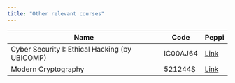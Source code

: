 ```yaml
---
title: "Other relevant courses"
---
```




| Name            |  Code                          | Peppi |
| -------------------- | --------------------------------- |-------|
| Cyber Security I: Ethical Hacking (by UBICOMP) | IC00AJ64 | [Link](https://opas.peppi.oulu.fi/en/course/IC00AJ64/34556) |
| Modern Cryptography | 521244S | [Link](https://opas.peppi.oulu.fi/en/course/521244S/19996)|